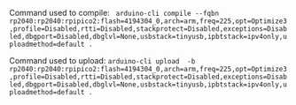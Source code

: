 Command used to compile: ``` arduino-cli compile --fqbn rp2040:rp2040:rpipico2:flash=4194304_0,arch=arm,freq=225,opt=Optimize3,profile=Disabled,rtti=Disabled,stackprotect=Disabled,exceptions=Disabled,dbgport=Disabled,dbglvl=None,usbstack=tinyusb,ipbtstack=ipv4only,uploadmethod=default .```


Command used to upload: ```arduino-cli upload  -b rp2040:rp2040:rpipico2:flash=4194304_0,arch=arm,freq=225,opt=Optimize3,profile=Disabled,rtti=Disabled,stackprotect=Disabled,exceptions=Disabled,dbgport=Disabled,dbglvl=None,usbstack=tinyusb,ipbtstack=ipv4only,uploadmethod=default . ```
